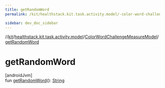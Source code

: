 ```yaml
---
title: getRandomWord
permalink: /kit/healthstack.kit.task.activity.model/-color-word-challenge-measure-model/get-random-word.html

sidebar: dev_doc_sidebar
---
```

//[kit](../../../index.html)/[healthstack.kit.task.activity.model](../index.html)/[ColorWordChallengeMeasureModel](index.html)/[getRandomWord](get-random-word.html)



# getRandomWord



[androidJvm]\
fun [getRandomWord](get-random-word.html)(): [String](https://kotlinlang.org/api/latest/jvm/stdlib/kotlin/-string/index.html)




